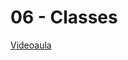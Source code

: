 # 06 - Classes

[Videoaula](https://www.youtube.com/watch?v=rxpycPZnT6I&list=PLlAbYrWSYTiPanrzauGa7vMuve7_vnXG_&index=9)
